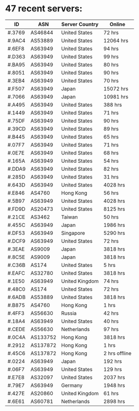 # 47 recent servers:

| ID | ASN | Server Country | Online |
| ------ | ------ | ------ | ------ |
| #.3769 | AS46844 | United States | 72 hrs |
| #.9AC4 | AS53889 | United States | 12064 hrs |
| #.6EF8 | AS63949 | United States | 94 hrs |
| #.D363 | AS63949 | United States | 99 hrs |
| #.BA95 | AS63949 | United States | 80 hrs |
| #.8051 | AS63949 | United States | 90 hrs |
| #.3EB4 | AS63949 | United States | 70 hrs |
| #.F507 | AS63949 | Japan | 15072 hrs |
| #.7066 | AS63949 | Japan | 10981 hrs |
| #.A495 | AS63949 | United States | 388 hrs |
| #.1449 | AS63949 | United States | 71 hrs |
| #.75DF | AS63949 | United States | 90 hrs |
| #.39CD | AS63949 | United States | 89 hrs |
| #.B445 | AS63949 | United States | 65 hrs |
| #.07F7 | AS63949 | United States | 71 hrs |
| #.0E7E | AS63949 | United States | 68 hrs |
| #.165A | AS63949 | United States | 54 hrs |
| #.DDA9 | AS63949 | United States | 82 hrs |
| #.285D | AS63949 | United States | 31 hrs |
| #.643D | AS63949 | United States | 4028 hrs |
| #.E846 | AS4760 | Hong Kong | 56 hrs |
| #.5B97 | AS63949 | United States | 4028 hrs |
| #.FD9D | AS20473 | United States | 8125 hrs |
| #.21CE | AS3462 | Taiwan | 50 hrs |
| #.455C | AS63949 | Japan | 1986 hrs |
| #.DF53 | AS63949 | Singapore | 5290 hrs |
| #.DCF9 | AS63949 | United States | 72 hrs |
| #.3EAE | AS9009 | Japan | 3818 hrs |
| #.8C5E | AS9009 | Japan | 3818 hrs |
| #.C36B | AS174 | United States | 5 hrs |
| #.EAFC | AS32780 | United States | 3818 hrs |
| #.1E50 | AS63949 | United Kingdom | 74 hrs |
| #.48C0 | AS174 | United States | 72 hrs |
| #.6ADB | AS53889 | United States | 3818 hrs |
| #.B875 | AS4760 | Hong Kong | 1 hrs |
| #.4FF3 | AS56630 | Russia | 42 hrs |
| #.18A4 | AS63949 | United States | 40 hrs |
| #.CEDE | AS56630 | Netherlands | 97 hrs |
| #.0C4A | AS133752 | Hong Kong | 3818 hrs |
| #.2912 | AS137872 | Hong Kong | 1 hrs |
| #.45C6 | AS137872 | Hong Kong | 2 hrs offline |
| #.0224 | AS63949 | Japan | 192 hrs |
| #.06F7 | AS63949 | United States | 129 hrs |
| #.E7E8 | AS32097 | United States | 2037 hrs |
| #.79E7 | AS63949 | Germany | 1948 hrs |
| #.427E | AS20860 | United Kingdom | 61 hrs |
| #.6E61 | AS60781 | Netherlands | 2898 hrs |

